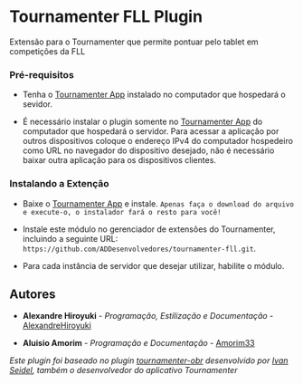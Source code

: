 # Tournamenter FLL Plugin

Extensão para o Tournamenter que permite pontuar pelo tablet em competições da FLL

### Pré-requisitos

* Tenha o [Tournamenter App](https://github.com/ivanseidel/TournamenterApp) instalado no computador que hospedará o sevidor.

* É necessário instalar o plugin somente no [Tournamenter App](https://github.com/ivanseidel/TournamenterApp) do computador que hospedará o servidor. Para acessar a aplicação por outros dispositivos coloque o endereço IPv4 do computador hospedeiro como URL no navegador do dispositivo desejado, não é necessário baixar outra aplicação para os dispositivos clientes.

### Instalando a Extenção

* Baixe o [Tournamenter App](https://github.com/ivanseidel/TournamenterApp) e instale.
`Apenas faça o download do arquivo e execute-o, o instalador fará o resto para você!`

* Instale este módulo no gerenciador de extensões do Tournamenter, incluindo a seguinte URL: `https://github.com/ADDesenvolvedores/tournamenter-fll.git`.

* Para cada instância de servidor que desejar utilizar, habilite o módulo.

## Autores

* **Alexandre Hiroyuki** - *Programação, Estilização e Documentação* - [AlexandreHiroyuki](https://github.com/AlexandreHiroyuki)

* **Aluisio Amorim** - *Programação e Documentação* - [Amorim33](https://github.com/Amorim33)

*Este plugin foi baseado no plugin [tournamenter-obr](https://github.com/ivanseidel/tournamenter-obr.git) desenvolvido por [Ivan Seidel](https://github.com/ivanseidel), também o desenvolvedor do aplicativo Tournamenter*
